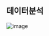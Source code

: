 ## 데이터분석



![image](https://user-images.githubusercontent.com/74644453/165302182-0483bf84-15b3-406e-aff6-dda1a1940076.png)
